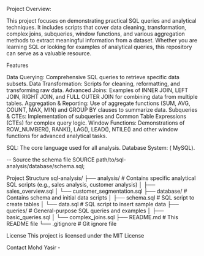 Project Overview:

This project focuses on demonstrating practical SQL queries and analytical techniques. It includes scripts that cover data cleaning, transformation, complex joins, subqueries, window functions, and various aggregation methods to extract meaningful information from a dataset. Whether you are learning SQL or looking for examples of analytical queries, this repository can serve as a valuable resource.

Features

Data Querying: Comprehensive SQL queries to retrieve specific data subsets.
Data Transformation: Scripts for cleaning, reformatting, and transforming raw data.
Advanced Joins:
Examples of INNER JOIN, LEFT JOIN, RIGHT JOIN, and FULL OUTER JOIN for combining data from multiple tables.
Aggregation & Reporting: Use of aggregate functions (SUM, AVG, COUNT, MAX, MIN) and GROUP BY clauses to summarize data.
Subqueries & CTEs:
Implementation of subqueries and Common Table Expressions (CTEs) for complex query logic.
Window Functions: Demonstrations of ROW_NUMBER(), RANK(), LAG(), LEAD(), NTILE() and other window functions for advanced analytical tasks.

SQL:
The core language used for all analysis.
Database System: ( MySQL).



-- Source the schema file
SOURCE path/to/sql-analysis/database/schema.sql;




Project Structure
sql-analysis/
├── analysis/              # Contains specific analytical SQL scripts (e.g., sales analysis, customer analysis)
│   ├── sales_overview.sql
│   └── customer_segmentation.sql
├── database/              # Contains schema and initial data scripts
│   ├── schema.sql         # SQL script to create tables
│   └── data.sql           # SQL script to insert sample data
├── queries/               # General-purpose SQL queries and examples
│   ├── basic_queries.sql
│   └── complex_joins.sql
├── README.md              # This README file
└── .gitignore             # Git ignore file


License
This project is licensed under the MIT License 

Contact
Mohd Yasir - 
